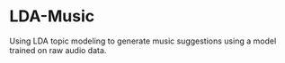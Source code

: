 # LDA-Music
Using LDA topic modeling to generate music suggestions using a model trained on raw audio data.